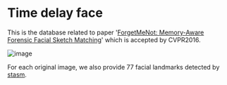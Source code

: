 # Time delay face

This is the database related to paper '[ForgetMeNot: Memory-Aware Forensic Facial Sketch Matching](http://www.eecs.qmul.ac.uk/~tmh/papers/ouyang2016forgetmenot)' which is accepted by CVPR2016.

![image](http://sketchx.eecs.qmul.ac.uk/wp-content/uploads/sites/27/2016/04/cvpr3-768x623.jpg)

For each original image, we also provide 77 facial landmarks detected by [stasm](http://www.milbo.users.sonic.net/stasm/).
